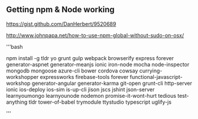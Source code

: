 ## Getting npm & Node working

https://gist.github.com/DanHerbert/9520689

http://www.johnpapa.net/how-to-use-npm-global-without-sudo-on-osx/

'''bash

npm install -g tldr yo grunt gulp webpack browserify express forever generator-aspnet generator-meanjs ionic iron-node mocha node-inspector mongodb mongoose  azure-cli bower cordova cowsay currying-workshopper expressworks firebase-tools forever functional-javascript-workshop generator-angular generator-karma git-open grunt-cli http-server ionic ios-deploy ios-sim is-up-cli jison jscs jshint json-server learnyoumongo learnyounode nodemon promise-it-wont-hurt tedious test-anything tldr tower-of-babel trymodule ttystudio typescript uglify-js

'''
